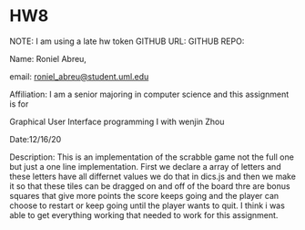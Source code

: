 # HW8
NOTE: I am using a late hw token 
GITHUB URL:
GITHUB REPO:

Name: Roniel Abreu, 

email: roniel_abreu@student.uml.edu

Affiliation: I am a senior majoring in computer science and this assignment is for 

Graphical User Interface programming I with wenjin Zhou

Date:12/16/20

Description:  This is an implementation of the scrabble game not the full one but just a one line
implementation. First we declare a array of letters and these letters have all differnet values we do that in dics.js and then 
we make it so that these tiles can  be dragged on and off of the board thre are bonus squares that give more points 
the score keeps going and the player can choose to restart or keep going until the player wants to quit. I think i was able to get everything working that needed to work for 
this assignment. 
